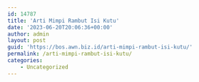 ```yaml
---
id: 14787
title: 'Arti Mimpi Rambut Isi Kutu'
date: '2023-06-20T20:06:36+00:00'
author: admin
layout: post
guid: 'https://bos.awn.biz.id/arti-mimpi-rambut-isi-kutu/'
permalink: /arti-mimpi-rambut-isi-kutu/
categories:
    - Uncategorized
---
```


